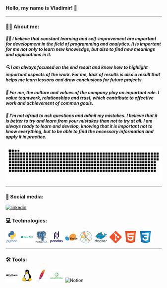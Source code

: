 ### Hello, my name is Vladimir! 👋

---

### :man_technologist: About me:

##### 👩‍💻 I believe that constant learning and self-improvement are important for development in the field of programming and analytics. It is important for me not only to learn new knowledge, but also to find new meanings and applications in it.
##### 🔍 I am always focused on the end result and know how to highlight important aspects of the work. For me, lack of results is also a result that helps me learn lessons and draw conclusions for future projects.
##### 🤝 For me, the culture and values of the company play an important role. I value teamwork, relationships and trust, which contribute to effective work and achievement of common goals.
##### 💬 I'm not afraid to ask questions and admit my mistakes. I believe that it is better to try and learn from your mistakes than not to try at all. I am always ready to learn and develop, knowing that it is important not to know everything, but to be able to find the necessary information and apply it in practice.

<p align="center">
 <img width="600" src="https://github.com/DeeMMoon/DeeMMoon/blob/main/assets/github-snake.svg" alt="snake"/>
</p>

---
### 🤝 Social media:

  <div id="badges">
    <a href="www.linkedin.com/in/vladimir-vyngilev-537456236/" target="_blank">
      <img src="https://cdn-icons-png.flaticon.com/512/2504/2504799.png" width="40" height="40" alt="linkedin" />
    </a>


### 💻 Technologies:

<div>
  <img src="https://github.com/devicons/devicon/blob/master/icons/python/python-original-wordmark.svg" title="python" alt="python" width="40" height="40"/>&nbsp
  <img src="https://github.com/devicons/devicon/blob/master/icons/fastapi/fastapi-original-wordmark.svg" title="fastapi" alt="fastapi" width="40" height="40"/>&nbsp
  <img src="https://github.com/devicons/devicon/blob/master/icons/postgresql/postgresql-original-wordmark.svg" title="postgresql" alt="postgresql" width="40" height="40"/>&nbsp
  <img src="https://github.com/devicons/devicon/blob/master/icons/pandas/pandas-original-wordmark.svg" title="pandas" alt="pandas" width="40" height="40"/>&nbsp 
  <img src="https://github.com/devicons/devicon/blob/master/icons/scikitlearn/scikitlearn-original.svg" title="scikitlearn" alt="scikitlearn" width="40" height="40"/>&nbsp;
  <img src="https://github.com/devicons/devicon/blob/master/icons/matplotlib/matplotlib-original.svg" title="matplotli" alt="matplotli" width="40" height="40"/>&nbsp;
  <img src="https://github.com/devicons/devicon/blob/master/icons/docker/docker-original-wordmark.svg" title="docker" alt="docker" width="40" height="40"/>&nbsp
  <img src="https://github.com/devicons/devicon/blob/master/icons/git/git-original.svg" title="git" alt="git" width="40" height="40"/>&nbsp
  <img src="https://github.com/devicons/devicon/blob/master/icons/html5/html5-original.svg" title="html5" alt="html5" width="40" height="40"/>&nbsp
  <img src="https://github.com/devicons/devicon/blob/master/icons/css3/css3-original.svg" title="css" alt="css" width="40" height="40"/>&nbsp
</div>

---

### 🛠 Tools:

<div>
  <img src="https://github.com/devicons/devicon/blob/master/icons/pycharm/pycharm-original-wordmark.svg" title="pycharm" alt="pycharm" width="40" height="40"/>&nbsp;
  <img src="https://github.com/devicons/devicon/blob/master/icons/linux/linux-original.svg" title="linux" alt="linux" width="40" height="40"/>&nbsp;  
  <img src="https://github.com/devicons/devicon/blob/master/icons/apache/apache-original.svg" title="apache" alt="apache" width="40" height="40"/>&nbsp;
  <img src="https://github.com/devicons/devicon/blob/master/icons/anaconda/anaconda-original-wordmark.svg" title="anaconda" alt="anaconda" width="40" height="40"/>&nbsp;
  <img src="https://upload.wikimedia.org/wikipedia/commons/e/e9/Notion-logo.svg" title="Notion" alt="Notion" width="40" height="40"/>&nbsp;
</div>

<!-- ### 💻 Courses completed:

| Курсы                                                                 | Дата              |
| ----------------------------------------------------------------------| :---------------: |
| МГТУ им. Н.Э. Баумана/«Basic Technologies. Python for data analysis»  | 01/2022 - 02/2022 |
| stepik.org/Introduction to Data Science and Machine Learning          | 04/2022 - 07/2022 |
| KARPOV COURSES/ Basics python                                         | 02/2023 - 03/2023 |
| KARPOV COURSES/ Simulator SQL                                         | 03/2023 - 05/2022 |
| KARPOV COURSES/ Docker                                                | 05/2023 - 06/2022 |
| stepik.org/Basics of Statistics                                       | 05/2023 - 06/2023 |
| stepik.org/Beginner SQL Course: From Beginner to Expert               | 07/2023 - 08/2022 |
| stepik.org/Backend development on Django: from scratch to specialist  | 05/2023 - 08/2023 |
| National Research University ITMO/Data Analyst (Data Scientist)       | 08/2023 - 12/2023 |

